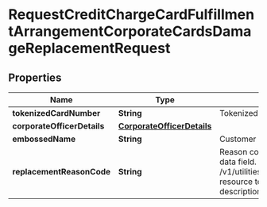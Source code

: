 # RequestCreditChargeCardFulfillmentArrangementCorporateCardsDamageReplacementRequest

## Properties
Name | Type | Description | Notes
------------ | ------------- | ------------- | -------------
**tokenizedCardNumber** | **String** | Tokenized card number | 
**corporateOfficerDetails** | [**CorporateOfficerDetails**](CorporateOfficerDetails.md) |  |  [optional]
**embossedName** | **String** | Customer Name embossed on the card |  [optional]
**replacementReasonCode** | **String** | Reason code for replacement. This is a reference data field. Please use /v1/utilities/referenceData/{replacementReasonCode} resource to get possible values of this field with descriptions |  [optional]
